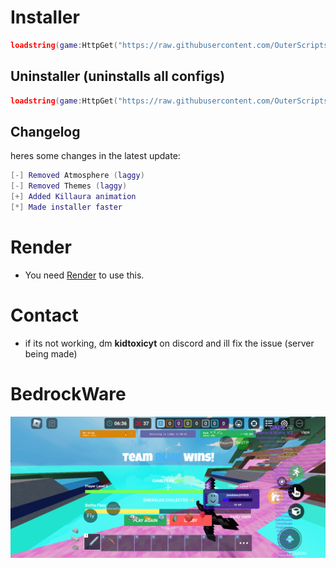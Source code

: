 # Installer
```lua
loadstring(game:HttpGet("https://raw.githubusercontent.com/OuterScripts/BedrockWareee/main/Scripts/Installer.lua"))()
```

## Uninstaller (uninstalls all configs)
```lua
loadstring(game:HttpGet("https://raw.githubusercontent.com/OuterScripts/BedrockWareee/main/Scripts/uninstaller.lua"))()
```

## Changelog
heres some changes in the latest update:
```lua
[-] Removed Atmosphere (laggy)
[-] Removed Themes (laggy)
[+] Added Killaura animation
[*] Made installer faster
```
# Render

* You need [Render](https://discord.gg/render) to use this.

# Contact

* if its not working, dm **kidtoxicyt** on discord and ill fix the issue (server being made)

# BedrockWare
![Unlimited Possibilities](https://raw.githubusercontent.com/OuterScripts/BedrockWareee/main/Screenshot_20240204-163741.png)

